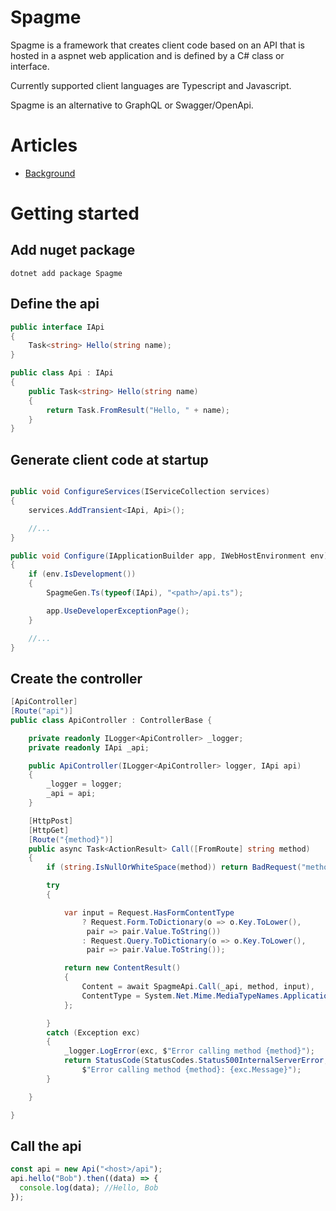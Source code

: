 # Spagme

Spagme is a framework that creates client code based on an API that is hosted in a aspnet web application and is defined by a C# class or interface.

Currently supported client languages are Typescript and Javascript.

Spagme is an alternative to GraphQL or Swagger/OpenApi.

# Articles

- [Background](https://medium.com/@nilsflemstrom/spagme-a91067c23764)

# Getting started

## Add nuget package

```
dotnet add package Spagme
```

## Define the api

```c#
public interface IApi
{
    Task<string> Hello(string name);
}

public class Api : IApi
{
    public Task<string> Hello(string name)
    {
        return Task.FromResult("Hello, " + name);
    }
}
```

## Generate client code at startup

```c#

public void ConfigureServices(IServiceCollection services)
{
    services.AddTransient<IApi, Api>();

    //...
}

public void Configure(IApplicationBuilder app, IWebHostEnvironment env)
{
    if (env.IsDevelopment())
    {
        SpagmeGen.Ts(typeof(IApi), "<path>/api.ts");

        app.UseDeveloperExceptionPage();
    }

    //...
}
```

## Create the controller

```c#
[ApiController]
[Route("api")]
public class ApiController : ControllerBase {

    private readonly ILogger<ApiController> _logger;
    private readonly IApi _api;

    public ApiController(ILogger<ApiController> logger, IApi api)
    {
        _logger = logger;
        _api = api;
    }

    [HttpPost]
    [HttpGet]
    [Route("{method}")]
    public async Task<ActionResult> Call([FromRoute] string method)
    {
        if (string.IsNullOrWhiteSpace(method)) return BadRequest("method is null");

        try
        {

            var input = Request.HasFormContentType
                ? Request.Form.ToDictionary(o => o.Key.ToLower(),
                 pair => pair.Value.ToString())
                : Request.Query.ToDictionary(o => o.Key.ToLower(),
                 pair => pair.Value.ToString());

            return new ContentResult()
            {
                Content = await SpagmeApi.Call(_api, method, input),
                ContentType = System.Net.Mime.MediaTypeNames.Application.Json
            };

        }
        catch (Exception exc)
        {
            _logger.LogError(exc, $"Error calling method {method}");
            return StatusCode(StatusCodes.Status500InternalServerError,
                $"Error calling method {method}: {exc.Message}");
        }

    }

}
```

## Call the api

```ts
const api = new Api("<host>/api");
api.hello("Bob").then((data) => {
  console.log(data); //Hello, Bob
});
```

